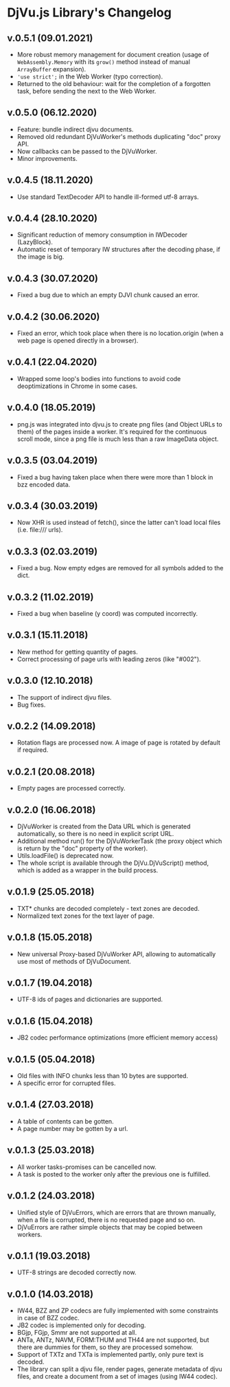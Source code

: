 # DjVu.js Library's Changelog

## v.0.5.1 (09.01.2021)

- More robust memory management for document creation (usage of
  `WebAssembly.Memory` with its `grow()` method instead of manual `ArrayBuffer`
  expansion).
- `'use strict';` in the Web Worker (typo correction).
- Returned to the old behaviour: wait for the completion of a forgotten task,
  before sending the next to the Web Worker.

## v.0.5.0 (06.12.2020)

- Feature: bundle indirect djvu documents.
- Removed old redundant DjVuWorker's methods duplicating "doc" proxy API.
- Now callbacks can be passed to the DjVuWorker.
- Minor improvements.

## v.0.4.5 (18.11.2020)

- Use standard TextDecoder API to handle ill-formed utf-8 arrays.

## v.0.4.4 (28.10.2020)

- Significant reduction of memory consumption in IWDecoder (LazyBlock).
- Automatic reset of temporary IW structures after the decoding phase, if the image is big.

## v.0.4.3 (30.07.2020)

- Fixed a bug due to which an empty DJVI chunk caused an error.

## v.0.4.2 (30.06.2020)

- Fixed an error, which took place when there is no location.origin (when a web page is opened directly in a browser).

## v.0.4.1 (22.04.2020)

- Wrapped some loop's bodies into functions to avoid code deoptimizations in Chrome in some cases.

## v.0.4.0 (18.05.2019)

- png.js was integrated into djvu.js to create png files (and Object URLs to them) of the pages inside a worker. 
It's required for the continuous scroll mode, since a png file is much less than a raw ImageData object.

## v.0.3.5 (03.04.2019)

- Fixed a bug having taken place when there were more than 1 block in bzz encoded data.

## v.0.3.4 (30.03.2019)

- Now XHR is used instead of fetch(), since the latter can't load local files (i.e. file:/// urls).

## v.0.3.3 (02.03.2019)

- Fixed a bug. Now empty edges are removed for all symbols added to the dict.

## v.0.3.2 (11.02.2019)

- Fixed a bug when baseline (y coord) was computed incorrectly.

## v.0.3.1 (15.11.2018)

- New method for getting quantity of pages.
- Correct processing of page urls with leading zeros (like "#002").

## v.0.3.0 (12.10.2018)

- The support of indirect djvu files.
- Bug fixes.

## v.0.2.2 (14.09.2018)

- Rotation flags are processed now. A image of page is rotated by default if required.

## v.0.2.1 (20.08.2018)

- Empty pages are processed correctly.

## v.0.2.0 (16.06.2018)

- DjVuWorker is created from the Data URL which is generated automatically, so there is no need in explicit script URL. 
- Additional method run() for the DjVuWorkerTask (the proxy object which is return by the "doc" property of the worker).
- Utils.loadFile() is deprecated now.
- The whole script is available through the DjVu.DjVuScript() method, which is added as a wrapper in the build process. 

## v.0.1.9 (25.05.2018)

- TXT* chunks are decoded completely - text zones are decoded.
- Normalized text zones for the text layer of page. 

## v.0.1.8 (15.05.2018)

- New universal Proxy-based DjVuWorker API, allowing to automatically use most of methods of DjVuDocument.

## v.0.1.7 (19.04.2018)

- UTF-8 ids of pages and dictionaries are supported.

## v.0.1.6 (15.04.2018)

- JB2 codec performance optimizations (more efficient memory access)

## v.0.1.5 (05.04.2018)

- Old files with INFO chunks less than 10 bytes are supported.
- A specific error for corrupted files. 

## v.0.1.4 (27.03.2018)

- A table of contents can be gotten.
- A page number may be gotten by a url. 

## v.0.1.3 (25.03.2018)

- All worker tasks-promises can be cancelled now.
- A task is posted to the worker only after the previous one is fulfilled.

## v.0.1.2 (24.03.2018)

- Unified style of DjVuErrors, which are errors that are thrown manually, when a file is corrupted, there is no requested page and so on. 
- DjVuErrors are rather simple objects that may be copied between workers. 

## v.0.1.1 (19.03.2018)

- UTF-8 strings are decoded correctly now.

## v.0.1.0 (14.03.2018)

- IW44, BZZ and ZP codecs are fully implemented with some constraints in case of BZZ codec.
- JB2 codec is implemented only for decoding.
- BGjp, FGjp, Smmr are not supported at all.
- ANTa, ANTz, NAVM, FORM:THUM and TH44 are not supported, but there are dummies for them, so they are processed somehow.
- Support of TXTz and TXTa is implemented partly, only pure text is decoded.
- The library can split a djvu file, render pages, generate metadata of djvu files, and create a document from a set of images (using IW44 codec).